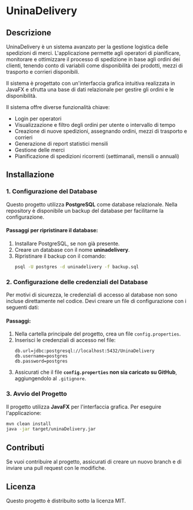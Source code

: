 # UninaDelivery

## Descrizione
UninaDelivery è un sistema avanzato per la gestione logistica delle spedizioni di merci. L'applicazione permette agli operatori di pianificare, monitorare e ottimizzare il processo di spedizione in base agli ordini dei clienti, tenendo conto di variabili come disponibilità dei prodotti, mezzi di trasporto e corrieri disponibili.

Il sistema è progettato con un'interfaccia grafica intuitiva realizzata in JavaFX e sfrutta una base di dati relazionale per gestire gli ordini e le disponibilità.

Il sistema offre diverse funzionalità chiave:
- Login per operatori
- Visualizzazione e filtro degli ordini per utente o intervallo di tempo
- Creazione di nuove spedizioni, assegnando ordini, mezzi di trasporto e corrieri
- Generazione di report statistici mensili
- Gestione delle merci
- Pianificazione di spedizioni ricorrenti (settimanali, mensili o annuali)

## Installazione
### 1. Configurazione del Database
Questo progetto utilizza **PostgreSQL** come database relazionale. Nella repository è disponibile un backup del database per facilitarne la configurazione.

#### Passaggi per ripristinare il database:
1. Installare PostgreSQL, se non già presente.
2. Creare un database con il nome **uninadelivery**.
3. Ripristinare il backup con il comando:
   ```sh
   psql -U postgres -d uninadelivery -f backup.sql
   ```

### 2. Configurazione delle credenziali del Database
Per motivi di sicurezza, le credenziali di accesso al database non sono incluse direttamente nel codice. Devi creare un file di configurazione con i seguenti dati:

#### Passaggi:
1. Nella cartella principale del progetto, crea un file `config.properties`.
2. Inserisci le credenziali di accesso nel file:
   ```properties
   db.url=jdbc:postgresql://localhost:5432/UninaDelivery
   db.username=postgres
   db.password=postgres
   ```
3. Assicurati che il file **`config.properties` non sia caricato su GitHub**, aggiungendolo al `.gitignore`.

### 3. Avvio del Progetto
Il progetto utilizza **JavaFX** per l'interfaccia grafica. Per eseguire l'applicazione:
```sh
mvn clean install
java -jar target/uninaDelivery.jar
```

## Contributi
Se vuoi contribuire al progetto, assicurati di creare un nuovo branch e di inviare una pull request con le modifiche.

## Licenza
Questo progetto è distribuito sotto la licenza MIT.
